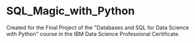 # SQL_Magic_with_Python
Created for the Final Project of the "Databases and SQL for Data Science with Python" course in the IBM Data Science Professional Certificate.
